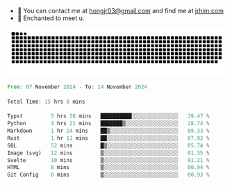 - 📧 You can contact me at hongjr03@gmail.com and find me at [jrhim.com](https://jrhim.com/)
- 💜 Enchanted to meet u.

![snake_animation](https://raw.githubusercontent.com/hongjr03/hongjr03/output/github-contribution-grid-snake.svg)

<!--START_SECTION:waka-->

```rust
From: 07 November 2024 - To: 14 November 2024

Total Time: 15 hrs 8 mins

Typst         5 hrs 58 mins   ██████████░░░░░░░░░░░░░░░   39.47 %
Python        4 hrs 21 mins   ███████▒░░░░░░░░░░░░░░░░░   28.74 %
Markdown      1 hr 24 mins    ██▒░░░░░░░░░░░░░░░░░░░░░░   09.33 %
Rust          1 hr 11 mins    ██░░░░░░░░░░░░░░░░░░░░░░░   07.92 %
SQL           52 mins         █▒░░░░░░░░░░░░░░░░░░░░░░░   05.74 %
Image (svg)   12 mins         ▒░░░░░░░░░░░░░░░░░░░░░░░░   01.35 %
Svelte        10 mins         ▒░░░░░░░░░░░░░░░░░░░░░░░░   01.21 %
HTML          8 mins          ▒░░░░░░░░░░░░░░░░░░░░░░░░   00.94 %
Git Config    8 mins          ▒░░░░░░░░░░░░░░░░░░░░░░░░   00.93 %
```

<!--END_SECTION:waka-->
